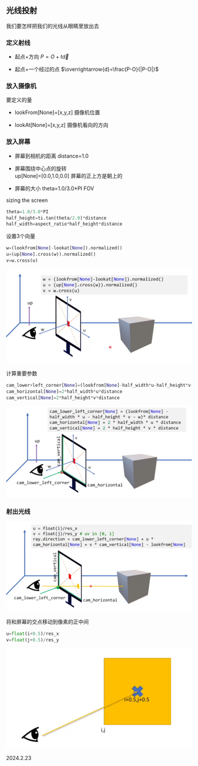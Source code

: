 ## 光线投射

我们要怎样把我们的光线从眼睛里放出去

### 定义射线

* 起点+方向
    $P=O+t\overrightarrow{d}$

* 起点+一个经过的点
    $\overrightarrow{d}=\frac{P-O}{|P-O|}$

### 放入摄像机

要定义的量

* lookFrom[None]=[x,y,z]
    摄像机位置

* lookAt[None]=[x,y,z]
    摄像机看向的方向

### 放入屏幕

* 屏幕到相机的距离
    distance=1.0

* 屏幕围绕中心点的旋转  
    up[None]=[0.0,1.0,0.0]
    屏幕的正上方是朝上的

* 屏幕的大小
    theta=1.0/3.0*PI
    FOV

sizing the screen

```python
theta=1.0/3.0*PI
half_height=ti.tan(theta/2.0)*distance
half_width=aspect_ratio*half_height*distance
```

设置3个向量

```python
w=(lookfrom[None]-lookat[None]).normalized()
u=(up[None].cross(w)).normalized()
v=w.cross(u)
```

![](./../assets/113.png)

计算重要参数

```python
cam_lower+left_corner[None]=(lookfrom[None]-half_width*u-half_height*v-w)*distance
cam_horizontal[None]=2*half_width*u*distance
cam_vertical[None]=2*half_height*v*distance
```

![](./../assets/114.png)

### 射出光线

![](./../assets/115.png)

将和屏幕的交点移动到像素的正中间

```python
u=float(i+0.5)/res_x
v=float(j+0.5)/res_y
```

![](./../assets/116.png)

2024.2.23
